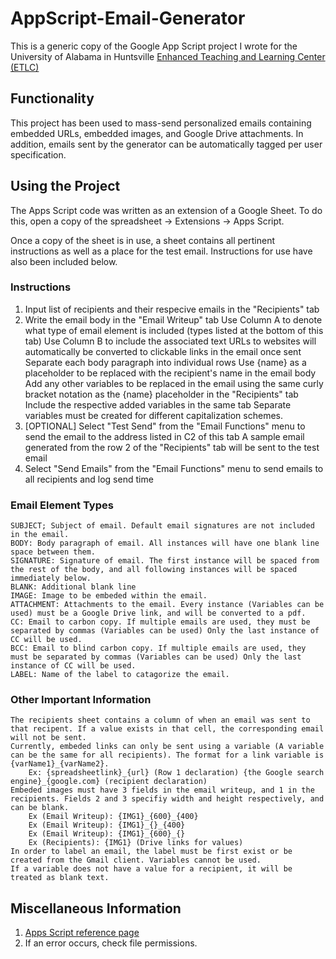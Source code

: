 # AppScript-Email-Generator
This is a generic copy of the Google App Script project I wrote for the University of Alabama in Huntsville [Enhanced Teaching and Learning Center (ETLC)](https://www.uah.edu/etl)

## Functionality
This project has been used to mass-send personalized emails containing embedded URLs, embedded images, and Google Drive attachments. In addition, emails sent by the generator can be automatically tagged per user specification.

## Using the Project
The Apps Script code was written as an extension of a Google Sheet. To do this, open a copy of the spreadsheet -> Extensions -> Apps Script.

Once a copy of the sheet is in use, a sheet contains all pertinent instructions as well as a place for the test email. Instructions for use have also been included below.

### Instructions
1. Input list of recipients and their respecive emails in the "Recipients" tab
2. Write the email body in the "Email Writeup" tab
    Use Column A to denote what type of email element is included (types listed at the bottom of this tab)
    Use Column B to include the associated text
        URLs to websites will automatically be converted to clickable links in the email once sent
        Separate each body paragraph into individual rows
    Use {name} as a placeholder to be replaced with the recipient's name in the email body
    Add any other variables to be replaced in the email using the same curly bracket notation as the {name} placeholder in the "Recipients" tab
        Include the respective added variables in the same tab
        Separate variables must be created for different capitalization schemes.
3. [OPTIONAL] Select "Test Send" from the "Email Functions" menu to send the email to the address listed in C2 of this tab
    A sample email generated from the row 2 of the "Recipients" tab will be sent to the test email
4. Select "Send Emails" from the "Email Functions" menu to send emails to all recipients and log send time

### Email Element Types
    SUBJECT; Subject of email. Default email signatures are not included in the email.
    BODY: Body paragraph of email. All instances will have one blank line space between them.
    SIGNATURE: Signature of email. The first instance will be spaced from the rest of the body, and all following instances will be spaced immediately below.
    BLANK: Additional blank line
    IMAGE: Image to be embeded within the email.
    ATTACHMENT: Attachments to the email. Every instance (Variables can be used) must be a Google Drive link, and will be converted to a pdf.
    CC: Email to carbon copy. If multiple emails are used, they must be separated by commas (Variables can be used) Only the last instance of CC will be used.
    BCC: Email to blind carbon copy. If multiple emails are used, they must be separated by commas (Variables can be used) Only the last instance of CC will be used.
    LABEL: Name of the label to catagorize the email. 

### Other Important Information
    The recipients sheet contains a column of when an email was sent to that recipent. If a value exists in that cell, the corresponding email will not be sent.
    Currently, embeded links can only be sent using a variable (A variable can be the same for all recipients). The format for a link variable is {varName1}_{varName2}.
        Ex: {spreadsheetlink}_{url} (Row 1 declaration) {the Google search engine}_{google.com} (recipient declaration)
    Embeded images must have 3 fields in the email writeup, and 1 in the recipients. Fields 2 and 3 specifiy width and height respectively, and can be blank.
        Ex (Email Writeup): {IMG1}_{600}_{400}
        Ex (Email Writeup): {IMG1}_{}_{400}
        Ex (Email Writeup): {IMG1}_{600}_{}
        Ex (Recipients): {IMG1} (Drive links for values)
    In order to label an email, the label must be first exist or be created from the Gmail client. Variables cannot be used.
    If a variable does not have a value for a recipient, it will be treated as blank text.


## Miscellaneous Information
1. [Apps Script reference page](https://developers.google.com/apps-script/reference)
2. If an error occurs, check file permissions.
